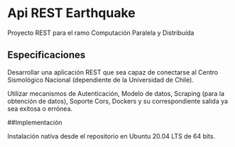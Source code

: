 # Api REST Earthquake

Proyecto REST para el ramo Computación Paralela y Distribuída

## Especificaciones

Desarrollar una aplicación REST que sea capaz de conectarse al Centro Sismológico Nacional (dependiente de la Universidad de Chile).

Utilizar mecanismos de Autenticación, Modelo de datos, Scraping (para la obtención 
de datos), Soporte Cors, Dockers y su correspondiente salida ya sea exitosa 
o errónea.

##Implementación

Instalación nativa desde el repositorio en Ubuntu 20.04 LTS de 64 bits.
